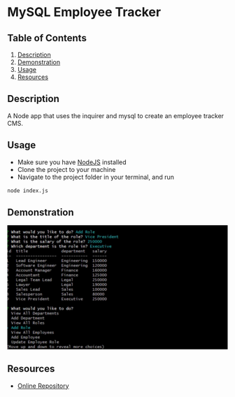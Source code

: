 # MySQL Employee Tracker

## Table of Contents
1. [Description](#description)
2. [Demonstration](#demonstration)
3. [Usage](#usage)
4. [Resources](#resources)

## Description
A Node app that uses the inquirer and mysql to create an employee tracker CMS.

## Usage
- Make sure you have [NodeJS](https://nodejs.org/en/download/) installed
- Clone the project to your machine
- Navigate to the project folder in your terminal, and run
```bash
node index.js
```

## Demonstration
[![Demonstration Thumbnail](assets/thumbnail.jpg)](https://streamable.com/ax04tb)

## Resources
- [Online Repository](https://github.com/JtheFox/sql-employee-tracker)
